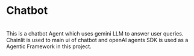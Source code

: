 # Chatbot
<br>
This is a chatbot Agent which uses gemini LLM to answer user queries.
Chainlit is used to main ui of chatbot and openAI agents SDK is used as a Agentic Framework in this project.
